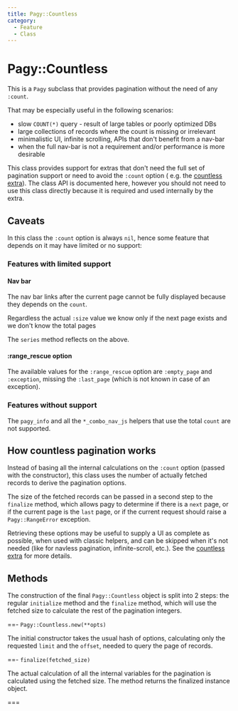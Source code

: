 ```yaml
---
title: Pagy::Countless
category:
  - Feature
  - Class
---
```


# Pagy::Countless

This is a `Pagy` subclass that provides pagination without the need of any `:count`.

That may be especially useful in the following scenarios:

- slow `COUNT(*)` query - result of large tables or poorly optimized DBs
- large collections of records where the count is missing or irrelevant
- minimalistic UI, infinite scrolling, APIs that don't benefit from a nav-bar
- when the full nav-bar is not a requirement and/or performance is more desirable

This class provides support for extras that don't need the full set of pagination support or need to avoid the `:count` option (
e.g. the [countless extra](/docs/extras/countless.md)). The class API is documented here, however you should not need to use this
class directly because it is required and used internally by the extra.

## Caveats

In this class the `:count` option is always `nil`, hence some feature that depends on it may have limited or no support:

### Features with limited support

#### Nav bar

The nav bar links after the current page cannot be fully displayed because they depends on the `count`.

Regardless the actual `:size` value we know only if the next page exists and we don't know the total pages

The `series` method reflects on the above.

#### :range_rescue option

The available values for the `:range_rescue` option are `:empty_page` and `:exception`, missing the `:last_page` (which is not known
in case of an exception).

### Features without support

The `pagy_info` and all the `*_combo_nav_js` helpers that use the total `count` are not supported.

## How countless pagination works

Instead of basing all the internal calculations on the `:count` option (passed with the constructor), this class uses the number
of actually fetched records to derive the pagination options.

The size of the fetched records can be passed in a second step to the `finalize` method, which allows pagy to determine if there is
a `next` page, or if the current page is the `last` page, or if the current request should raise a `Pagy::RangeError`
exception.

Retrieving these options may be useful to supply a UI as complete as possible, when used with classic helpers, and can be
skipped when it's not needed (like for navless pagination, infinite-scroll, etc.). See
the [countless extra](/docs/extras/countless.md) for more details.

## Methods

The construction of the final `Pagy::Countless` object is split into 2 steps: the regular `initialize` method and the `finalize`
method, which will use the fetched size to calculate the rest of the pagination integers.

==- `Pagy::Countless.new(**opts)`

The initial constructor takes the usual hash of options, calculating only the requested `limit` and the `offset`, needed to
query the page of records.

==- `finalize(fetched_size)`

The actual calculation of all the internal variables for the pagination is calculated using the fetched size. The
method returns the finalized instance object.

===

